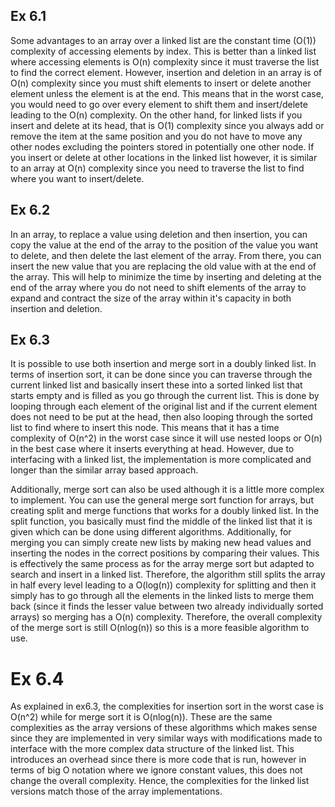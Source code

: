 ## Ex 6.1
Some advantages to an array over a linked list are the constant time (O(1)) complexity of accessing elements by index. This is better than a linked list where accessing elements is O(n) complexity since it must traverse the list to find the correct element. However, insertion and deletion in an array is of O(n) complexity since you must shift elements to insert or delete another element unless the element is at the end. This means that in the worst case, you would need to go over every element to shift them and insert/delete leading to the O(n) complexity. On the other hand, for linked lists if you insert and delete at its head, that is O(1) complexity since you always add or remove the item at the same position and you do not have to move any other nodes excluding the pointers stored in potentially one other node. If you insert or delete at other locations in the linked list however, it is similar to an array at O(n) complexity since you need to traverse the list to find where you want to insert/delete.

## Ex 6.2
In an array, to replace a value using deletion and then insertion, you can copy the value at the end of the array to the position of the value you want to delete, and then delete the last element of the array. From there, you can insert the new value that you are replacing the old value with at the end of the array. This will help to minimize the time by inserting and deleting at the end of the array where you do not need to shift elements of the array to expand and contract the size of the array within it's capacity in both insertion and deletion.

## Ex 6.3
It is possible to use both insertion and merge sort in a doubly linked list. In terms of insertion sort, it can be done since you can traverse through the current linked list and basically insert these into a sorted linked list that starts empty and is filled as you go through the current list. This is done by looping through each element of the original list and if the current element does not need to be put at the head, then also looping through the sorted list to find where to insert this node. This means that it has a time complexity of O(n^2) in the worst case since it will use nested loops or O(n) in the best case where it inserts everything at head. However, due to interfacing with a linked list, the implementation is more complicated and longer than the similar array based approach.

Additionally, merge sort can also be used although it is a little more complex to implement. You can use the general merge sort function for arrays, but creating split and merge functions that works for a doubly linked list. In the split function, you basically must find the middle of the linked list that it is given which can be done using different algorithms. Additionally, for merging you can simply create new lists by making new head values and inserting the nodes in the correct positions by comparing their values. This is effectively the same process as for the array merge sort but adapted to search and insert in a linked list. Therefore, the algorithm still splits the array in half every level leading to a O(log(n)) complexity for splitting and then it simply has to go through all the elements in the linked lists to merge them back (since it finds the lesser value between two already individually sorted arrays) so merging has a O(n) complexity. Therefore, the overall complexity of the merge sort is still O(nlog(n)) so this is a more feasible algorithm to use.

# Ex 6.4
As explained in ex6.3, the complexities for insertion sort in the worst case is O(n^2) while for merge sort it is O(nlog(n)). These are the same complexities as the array versions of these algorithms which makes sense since they are implemented in very similar ways with modifications made to interface with the more complex data structure of the linked list. This introduces an overhead since there is more code that is run, however in terms of big O notation where we ignore constant values, this does not change the overall complexity. Hence, the complexities for the linked list versions match those of the array implementations.